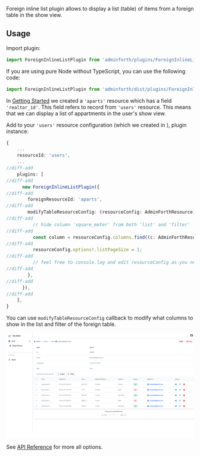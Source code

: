 
Foreign inline list plugin allows to display a list (table) of items from a foreign table in the show view.

## Usage


Import plugin:

```ts
import ForeignInlineListPlugin from 'adminforth/plugins/ForeignInlineListPlugin';
```
If you are using pure Node without TypeScript, you can use the following code:

```js
import ForeignInlineListPlugin from 'adminforth/dist/plugins/ForeignInlineListPlugin/index.js';
```

In [Getting Started](<../01-gettingStarted.md>) we created a `'aparts'` resource which has a field `'realtor_id'`.
This field refers to record from `'users'` resource. This means that we can display a list of appartments in the user's show view.

Add to your `'users'` resource configuration (which we created in ), plugin instance:


```ts title="./index.ts"
{ 
    ...
    resourceId: 'users',
    ...
//diff-add
    plugins: [
//diff-add
      new ForeignInlineListPlugin({
//diff-add
        foreignResourceId: 'aparts',
//diff-add
        modifyTableResourceConfig: (resourceConfig: AdminForthResource) => {
//diff-add
          // hide column 'square_meter' from both 'list' and 'filter'
//diff-add
          const column = resourceConfig.columns.find((c: AdminForthResourceColumn) => c.name === 'square_meter')!.showIn = [];
//diff-add
          resourceConfig.options!.listPageSize = 1;
//diff-add
          // feel free to console.log and edit resourceConfig as you need
//diff-add
        },
//diff-add
      }),
//diff-add
    ],
}
```

You can use `modifyTableResourceConfig` callback to modify what columns to show in the list and filter of the foreign table.

![alt text](localhost_3500_resource_users_show_08dpfh.png)

See [API Reference](/docs/api/plugins/ForeignInlineListPlugin/types/type-aliases/PluginOptions) for more all options.